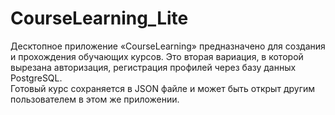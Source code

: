 # CourseLearning_Lite
Десктопное приложение «CourseLearning» предназначено для создания и прохождения обучающих курсов. Это вторая вариация, в которой вырезана авторизация, регистрация профилей через базу данных PostgreSQL.   
Готовый курс сохраняется в JSON файле и может быть открыт другим пользователем в этом же приложении.
